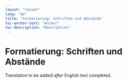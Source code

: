```yaml
---
layout: "lesson"
lang: "de"
title: "Formatierung: Schriften und Abstände"
toc-anchor-text: "Anchor"
toc-description: "Description"
---
```


# Formatierung: Schriften und Abstände

Translation to be added _after_ English text completed.
